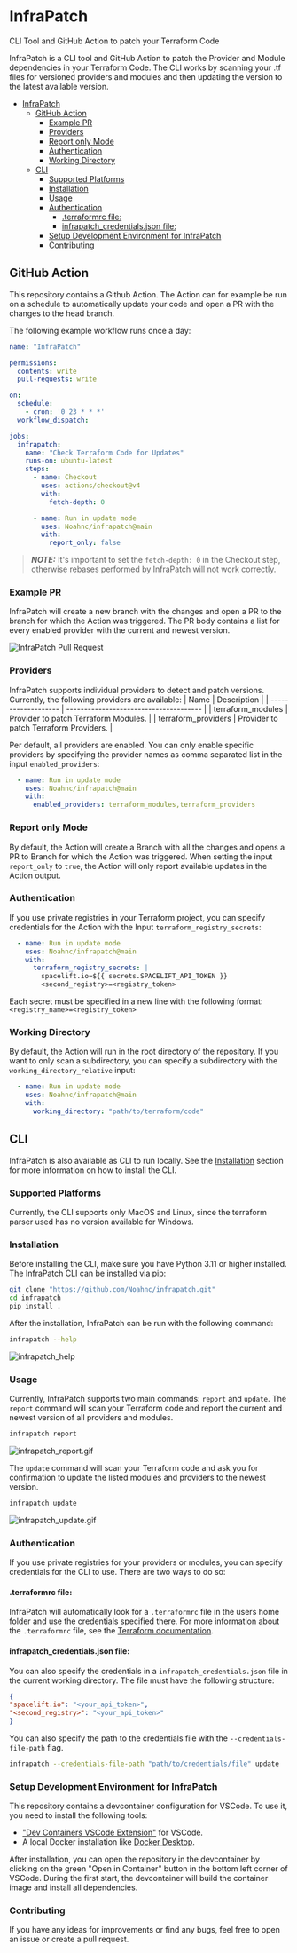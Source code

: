 # InfraPatch
CLI Tool and GitHub Action to patch your Terraform Code

InfraPatch is a CLI tool and GitHub Action to patch the Provider and Module dependencies in your Terraform Code.
The CLI works by scanning your .tf files for versioned providers and modules and then updating the version to the latest available version.

- [InfraPatch](#infrapatch)
  - [GitHub Action](#github-action)
    - [Example PR](#example-pr)
    - [Providers](#providers)
    - [Report only Mode](#report-only-mode)
    - [Authentication](#authentication)
    - [Working Directory](#working-directory)
  - [CLI](#cli)
    - [Supported Platforms](#supported-platforms)
    - [Installation](#installation)
    - [Usage](#usage)
    - [Authentication](#authentication-1)
      - [.terraformrc file:](#terraformrc-file)
      - [infrapatch\_credentials.json file:](#infrapatch_credentialsjson-file)
    - [Setup Development Environment for InfraPatch](#setup-development-environment-for-infrapatch)
    - [Contributing](#contributing)


## GitHub Action

This repository contains a Github Action.
The Action can for example be run on a schedule to automatically update your code and open a PR with the changes to the head branch.

The following example workflow runs once a day:
    
```yaml
name: "InfraPatch"

permissions:
  contents: write
  pull-requests: write

on:
  schedule:
    - cron: '0 23 * * *'
  workflow_dispatch:

jobs:
  infrapatch:
    name: "Check Terraform Code for Updates"
    runs-on: ubuntu-latest
    steps:
      - name: Checkout
        uses: actions/checkout@v4
        with:
          fetch-depth: 0

      - name: Run in update mode
        uses: Noahnc/infrapatch@main
        with:
          report_only: false

```

> **_NOTE:_**  It's important to set the `fetch-depth: 0` in the Checkout step, otherwise rebases performed by InfraPatch will not work correctly.

### Example PR

InfraPatch will create a new branch with the changes and open a PR to the branch for which the Action was triggered.
The PR body contains a list for every enabled provider with the current and newest version.

![InfraPatch Pull Request](asset/infrapatch_pr.png)

### Providers

InfraPatch supports individual providers to detect and patch versions. Currently, the following providers are available:
| Name                | Description                            |
| ------------------- | -------------------------------------- |
| terraform_modules   | Provider to patch Terraform Modules.   |
| terraform_providers | Provider to patch Terraform Providers. |

Per default, all providers are enabled. You can only enable specific providers by specifying the provider names as comma separated list in the input `enabled_providers`:
  
  ```yaml
    - name: Run in update mode
      uses: Noahnc/infrapatch@main
      with:
        enabled_providers: terraform_modules,terraform_providers
  ```

### Report only Mode

By default, the Action will create a Branch with all the changes and opens a PR to Branch for which the Action was triggered.
When setting the input `report_only` to `true`, the Action will only report available updates in the Action output.

### Authentication

If you use private registries in your Terraform project, you can specify credentials for the Action with the Input `terraform_registry_secrets`:

```yaml
  - name: Run in update mode
    uses: Noahnc/infrapatch@main
    with:
      terraform_registry_secrets: |
        spacelift.io=${{ secrets.SPACELIFT_API_TOKEN }}
        <second_registry>=<registry_token>
```

Each secret must be specified in a new line with the following format: `<registry_name>=<registry_token>`

### Working Directory

By default, the Action will run in the root directory of the repository. If you want to only scan a subdirectory, you can specify a subdirectory with the `working_directory_relative` input:

```yaml
  - name: Run in update mode
    uses: Noahnc/infrapatch@main
    with:
      working_directory: "path/to/terraform/code"
```


## CLI
InfraPatch is also available as CLI to run locally. See the [Installation](#installation) section for more information on how to install the CLI.

### Supported Platforms

Currently, the CLI supports only MacOS and Linux, since the terraform parser used has no version available for Windows.

### Installation

Before installing the CLI, make sure you have Python 3.11 or higher installed.
The InfraPatch CLI can be installed via pip:

```bash
git clone "https://github.com/Noahnc/infrapatch.git"
cd infrapatch
pip install .
```

After the installation, InfraPatch can be run with the following command:

```bash
infrapatch --help
```
![infrapatch_help](asset/infrapatch_help.png)

### Usage

Currently, InfraPatch supports two main commands: `report` and `update`.
The `report` command will scan your Terraform code and report the current and newest version of all providers and modules.

```bash
infrapatch report
```
![infrapatch_report.gif](asset%2Finfrapatch_report.gif)

The `update` command will scan your Terraform code and ask you for confirmation to update the listed modules and providers to the newest version.

```bash
infrapatch update
```
![infrapatch_update.gif](asset%2Finfrapatch_update.gif)

### Authentication

If you use private registries for your providers or modules, you can specify credentials for the CLI to use.
There are two ways to do so:

#### .terraformrc file:
InfraPatch will automatically look for a `.terraformrc` file in the users home folder and use the credentials specified there.
For more information about the `.terraformrc` file, see the [Terraform documentation](https://www.terraform.io/docs/commands/cli-config.html#credentials-1).

#### infrapatch_credentials.json file:

You can also specify the credentials in a `infrapatch_credentials.json` file in the current working directory.
The file must have the following structure:
```json
{
"spacelift.io": "<your_api_token>",
"<second_registry>": "<your_api_token>"
}
```

You can also specify the path to the credentials file with the `--credentials-file-path` flag.

```bash
infrapatch --credentials-file-path "path/to/credentials/file" update
```

### Setup Development Environment for InfraPatch

This repository contains a devcontainer configuration for VSCode. To use it, you need to install the following tools:
* ["Dev Containers VSCode Extension"](https://marketplace.visualstudio.com/items?itemName=ms-vscode-remote.remote-containers) for VSCode.
* A local Docker installation like [Docker Desktop](https://www.docker.com/products/docker-desktop).
  
After installation, you can open the repository in the devcontainer by clicking on the green "Open in Container" button in the bottom left corner of VSCode.
During the first start, the devcontainer will build the container image and install all dependencies.

### Contributing

If you have any ideas for improvements or find any bugs, feel free to open an issue or create a pull request.

